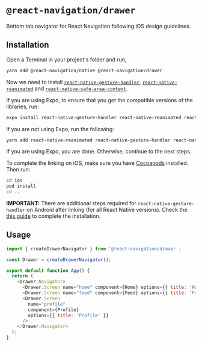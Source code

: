 # `@react-navigation/drawer`

Bottom tab navigator for React Navigation following iOS design guidelines.

## Installation

Open a Terminal in your project's folder and run,

```sh
yarn add @react-navigation/native @react-navigation/drawer
```

Now we need to install [`react-native-gesture-handler`](https://github.com/kmagiera/react-native-gesture-handler), [`react-native-reanimated`](https://github.com/kmagiera/react-native-reanimated) and [`react-native-safe-area-context`](https://github.com/th3rdwave/react-native-safe-area-context).

If you are using Expo, to ensure that you get the compatible versions of the libraries, run:

```sh
expo install react-native-gesture-handler react-native-reanimated react-native-safe-area-context
```

If you are not using Expo, run the following:

```sh
yarn add react-native-reanimated react-native-gesture-handler react-native-safe-area-context
```

If you are using Expo, you are done. Otherwise, continue to the next steps.

To complete the linking on iOS, make sure you have [Cocoapods](https://cocoapods.org/) installed. Then run:

```sh
cd ios
pod install
cd ..
```

**IMPORTANT:** There are additional steps required for `react-native-gesture-handler` on Android after linking (for all React Native versions). Check the [this guide](https://kmagiera.github.io/react-native-gesture-handler/docs/getting-started.html) to complete the installation.

## Usage

```js
import { createDrawerNavigator } from '@react-navigation/drawer';

const Drawer = createDrawerNavigator();

export default function App() {
  return (
    <Drawer.Navigator>
      <Drawer.Screen name="home" component={Home} options={{ title: 'Home' }} />
      <Drawer.Screen name="feed" component={Feed} options={{ title: 'Feed' }} />
      <Drawer.Screen
        name="profile"
        component={Profile}
        options={{ title: 'Profile' }}
      />
    </Drawer.Navigator>
  );
}
```
